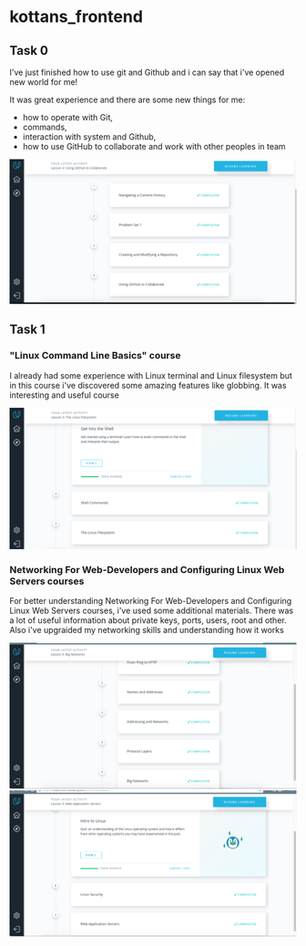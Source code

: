 # kottans_frontend

## Task 0
I've just finished how to use git and Github and i can say that i've opened new world for me!

It was great experience and there are some new things for me:
* how to operate with Git, 
* commands, 
* interaction with system and Github,
* how to use GitHub to collaborate and work with other peoples in team 

![Screenshot](task_0/How_to_use_git_and_Github.png)

## Task 1

### "Linux Command Line Basics" course

I already had some experience with Linux terminal and Linux filesystem but in this course i've discovered some amazing features like globbing. It was interesting and useful course

![Screenshot](task_1/Linux_Command_Line_Basics.png)

### Networking For Web-Developers and Configuring Linux Web Servers courses
For better understanding Networking For Web-Developers and Configuring Linux Web Servers courses, i've used some additional materials. There was a lot of useful information about private keys, ports, users, root and other. Also i've upgraided my networking skills and understanding how it works 

![Screenshot](task_1/Networking_for_Web_Developers.png)
![Screenshot](task_1/Configuring_Linux_Web_Servers.png)

